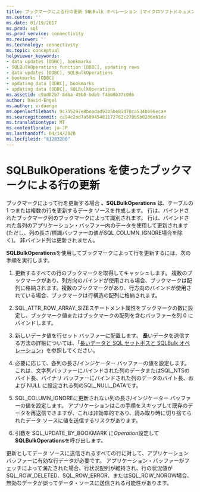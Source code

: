 ```yaml
---
title: ブックマークによる行の更新 SQLBulk オペレーション |マイクロソフトドキュメント
ms.custom: ''
ms.date: 01/19/2017
ms.prod: sql
ms.prod_service: connectivity
ms.reviewer: ''
ms.technology: connectivity
ms.topic: conceptual
helpviewer_keywords:
- data updates [ODBC], bookmarks
- SQLBulkOperations function [ODBC], updating rows
- data updates [ODBC], SQLBulkOperations
- bookmarks [ODBC]
- updating data [ODBC], bookmarks
- updating data [ODBC], SQLBulkOperations
ms.assetid: c9ad82b7-8dba-45b0-bdb9-f4668b37c0d6
author: David-Engel
ms.author: v-daenge
ms.openlocfilehash: 9c755297e8beadad92b5be81d78ca534bb96ecae
ms.sourcegitcommit: ce94c2ad7a50945481172782c270b5b0206e61de
ms.translationtype: MT
ms.contentlocale: ja-JP
ms.lasthandoff: 04/14/2020
ms.locfileid: "81283200"
---
```

# <a name="updating-rows-by-bookmark-with-sqlbulkoperations"></a>SQLBulkOperations を使ったブックマークによる行の更新
ブックマークによって行を更新する場合 **、SQLBulkOperations は**、テーブルの 1 つまたは複数の行を更新するデータ ソースを作成します。 行は、バインドされたブックマーク列のブックマークによって識別されます。 行は、バインドされた各列のアプリケーション・バッファー内のデータを使用して更新されます (ただし、列の長さ/標識バッファーの値がSQL_COLUMN_IGNORE場合を除く)。 非バインド列は更新されません。  
  
 **SQLBulkOperations**を使用してブックマークによって行を更新するには、次の手順を実行します。  
  
1.  更新するすべての行のブックマークを取得してキャッシュします。 複数のブックマークがあり、列方向のバインドが使用される場合、ブックマークは配列に格納されます。複数のブックマークがあり、行方向のバインドが使用されている場合、ブックマークは行構造の配列に格納されます。  
  
2.  SQL_ATTR_ROW_ARRAY_SIZEステートメント属性をブックマークの数に設定し、ブックマーク値またはブックマークの配列を含むバッファーを列 0 にバインドします。  
  
3.  新しいデータ値を行セット バッファーに配置します。 **長**いデータを送信する方法の詳細については、「[長いデータと SQL セットポスと SQLBulk オペレーション](../../../odbc/reference/develop-app/long-data-and-sqlsetpos-and-sqlbulkoperations.md)」を参照してください。  
  
4.  必要に応じて、各列の長さ/インジケーター バッファーの値を設定します。 これは、文字列バッファーにバインドされた列のデータまたはSQL_NTSのバイト長、バイナリ バッファーにバインドされた列のデータのバイト長、および NULL に設定される列のSQL_NULL_DATAです。  
  
5.  SQL_COLUMN_IGNOREに更新されない列の長さ/インジケーター バッファーの値を設定します。 アプリケーションはこの手順をスキップして既存のデータを再送信できますが、これは非効率的であり、読み取り時に切り捨てられたデータ ソースに値を送信するリスクがあります。  
  
6.  引数を SQL_UPDATE_BY_BOOKMARK に*Operation*設定して**SQLBulkOperations**を呼び出します。  
  
 更新としてデータ ソースに送信されるすべての行に対して、アプリケーション バッファーに有効な行データが必要です。 アプリケーション・バッファーがフェッチによって満たされた場合、行状況配列が維持され、行の状況値がSQL_ROW_DELETED、SQL_ROW_ERROR、またはSQL_ROW_NOROW場合、無効なデータが誤ってデータ・ソースに送信される可能性があります。
